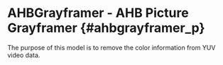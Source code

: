 AHBGrayframer - AHB Picture Grayframer {#ahbgrayframer_p}
=========================================================

The purpose of this model is to remove the color information from YUV video data.
